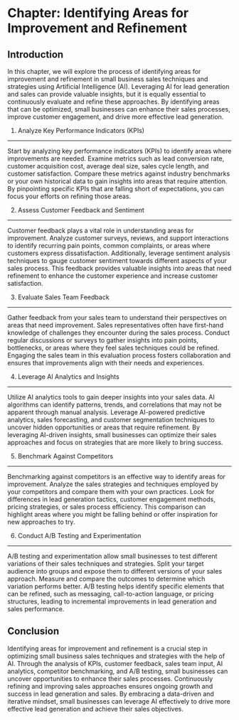 Chapter: Identifying Areas for Improvement and Refinement
=========================================================

Introduction
------------

In this chapter, we will explore the process of identifying areas for improvement and refinement in small business sales techniques and strategies using Artificial Intelligence (AI). Leveraging AI for lead generation and sales can provide valuable insights, but it is equally essential to continuously evaluate and refine these approaches. By identifying areas that can be optimized, small businesses can enhance their sales processes, improve customer engagement, and drive more effective lead generation.

1. Analyze Key Performance Indicators (KPIs)
--------------------------------------------

Start by analyzing key performance indicators (KPIs) to identify areas where improvements are needed. Examine metrics such as lead conversion rate, customer acquisition cost, average deal size, sales cycle length, and customer satisfaction. Compare these metrics against industry benchmarks or your own historical data to gain insights into areas that require attention. By pinpointing specific KPIs that are falling short of expectations, you can focus your efforts on refining those areas.

2. Assess Customer Feedback and Sentiment
-----------------------------------------

Customer feedback plays a vital role in understanding areas for improvement. Analyze customer surveys, reviews, and support interactions to identify recurring pain points, common complaints, or areas where customers express dissatisfaction. Additionally, leverage sentiment analysis techniques to gauge customer sentiment towards different aspects of your sales process. This feedback provides valuable insights into areas that need refinement to enhance the customer experience and increase customer satisfaction.

3. Evaluate Sales Team Feedback
-------------------------------

Gather feedback from your sales team to understand their perspectives on areas that need improvement. Sales representatives often have first-hand knowledge of challenges they encounter during the sales process. Conduct regular discussions or surveys to gather insights into pain points, bottlenecks, or areas where they feel sales techniques could be refined. Engaging the sales team in this evaluation process fosters collaboration and ensures that improvements align with their needs and experiences.

4. Leverage AI Analytics and Insights
-------------------------------------

Utilize AI analytics tools to gain deeper insights into your sales data. AI algorithms can identify patterns, trends, and correlations that may not be apparent through manual analysis. Leverage AI-powered predictive analytics, sales forecasting, and customer segmentation techniques to uncover hidden opportunities or areas that require refinement. By leveraging AI-driven insights, small businesses can optimize their sales approaches and focus on strategies that are more likely to bring success.

5. Benchmark Against Competitors
--------------------------------

Benchmarking against competitors is an effective way to identify areas for improvement. Analyze the sales strategies and techniques employed by your competitors and compare them with your own practices. Look for differences in lead generation tactics, customer engagement methods, pricing strategies, or sales process efficiency. This comparison can highlight areas where you might be falling behind or offer inspiration for new approaches to try.

6. Conduct A/B Testing and Experimentation
------------------------------------------

A/B testing and experimentation allow small businesses to test different variations of their sales techniques and strategies. Split your target audience into groups and expose them to different versions of your sales approach. Measure and compare the outcomes to determine which variation performs better. A/B testing helps identify specific elements that can be refined, such as messaging, call-to-action language, or pricing structures, leading to incremental improvements in lead generation and sales performance.

Conclusion
----------

Identifying areas for improvement and refinement is a crucial step in optimizing small business sales techniques and strategies with the help of AI. Through the analysis of KPIs, customer feedback, sales team input, AI analytics, competitor benchmarking, and A/B testing, small businesses can uncover opportunities to enhance their sales processes. Continuously refining and improving sales approaches ensures ongoing growth and success in lead generation and sales. By embracing a data-driven and iterative mindset, small businesses can leverage AI effectively to drive more effective lead generation and achieve their sales objectives.
